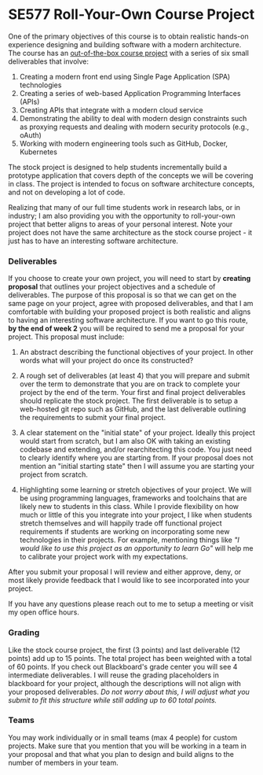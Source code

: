 # SE577 Roll-Your-Own Course Project

One of the primary objectives of this course is to obtain realistic hands-on experience designing and building software with a modern architecture.  The course has an [out-of-the-box course project](./SE577-Project.adoc) with a series of six small deliverables that involve:

1. Creating a modern front end using Single Page Application (SPA) technologies
2. Creating a series of web-based Application Programming Interfaces (APIs)
3. Creating APIs that integrate with a modern cloud service
4. Demonstrating the ability to deal with modern design constraints such as proxying requests and dealing with modern security protocols (e.g., oAuth)
5. Working with modern engineering tools such as GitHub, Docker, Kubernetes

The stock project is designed to help students incrementally build a prototype application that covers depth of the concepts we will be covering in class.  The project is intended to focus on software architecture concepts, and not on developing a lot of code. 

Realizing that many of our full time students work in research labs, or in industry; I am also providing you with the opportunity to roll-your-own project that better aligns to areas of your personal interest. Note your project does not have the same architecture as the stock course project - it just has to have an interesting software architecture.

### Deliverables

If you choose to create your own project, you will need to start by **creating proposal** that outlines your project objectives and a schedule of deliverables.  The purpose of this proposal is so that we can get on the same page on your project, agree with proposed deliverables, and that I am comfortable with building your proposed project is both realistic and aligns to having an interesting software architecture.  If you want to go this route, **by the end of week 2** you will be required to send me a proposal for your project. This proposal must include:

1. An abstract describing the functional objectives of your project.  In other words what will your project do once its constructed?
    
2.  A rough set of deliverables (at least 4) that you will prepare and submit over the term to demonstrate that you are on track to complete your project by the end of the term. Your first and final project deliverables should replicate the stock project.  The first deliverable is to setup a web-hosted git repo such as GitHub, and the last deliverable outlining the requirements to submit your final project.
    
3. A clear statement on the "initial state" of your project.  Ideally this project would start from scratch, but I am also OK with taking an existing codebase and extending, and/or rearchitecting this code.  You just need to clearly identify where you are starting from.  If your proposal does not mention an "initial starting state" then I will assume you are starting your project from scratch.

4. Highlighting some learning or stretch objectives of your project. We will be using programming languages, frameworks and toolchains that are likely new to students in this class.  While I provide flexibility on how much or little of this you integrate into your project, I like when students stretch themselves and will happily trade off functional project requirements if students are working on incorporating some new technologies in their projects.  For example, mentioning things like *"I would like to use this project as an opportunity to learn Go"* will help me to calibrate your project work with my expectations. 

After you submit your proposal I will review and either approve, deny, or most likely provide feedback that I would like to see incorporated into your project.

If you have any questions please reach out to me to setup a meeting or visit my open office hours. 

### Grading
Like the stock course project, the first (3 points) and last deliverable (12 points) add up to 15 points.  The total project has been weighted with a total of 60 points.  If you check out Blackboard's grade center you will see 4 intermediate deliverables.  I will reuse the grading placeholders in blackboard for your project, although the descriptions will not align with your proposed deliverables.  *Do not worry about this, I will adjust what you submit to fit this structure while still adding up to 60 total points.* 

### Teams
You may work individually or in small teams (max 4 people) for custom projects.  Make sure that you mention that you will be working in a team in your proposal and that what you plan to design and build aligns to the number of members in your team. 

